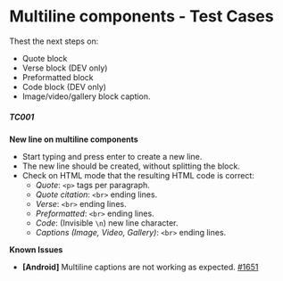 
# Multiline components - Test Cases

Thest the next steps on:
- Quote block
- Verse block (DEV only)
- Preformatted block 
- Code block (DEV only)
- Image/video/gallery block caption.

##### TC001

**New line on multiline components**

- Start typing and press enter to create a new line.
- The new line should be created, without splitting the block.
- Check on HTML mode that the resulting HTML code is correct:
  - *Quote*: `<p>` tags per paragraph.
  - *Quote citation*: `<br>` ending lines.
  - *Verse*: `<br>` ending lines.
  - *Preformatted*: `<br>` ending lines.
  - *Code*: (Invisible `\n`) new line character.
  - *Captions (Image, Video, Gallery)*: `<br>` ending lines.

**Known Issues**
- **[Android]** Multiline captions are not working as expected. [#1651](https://github.com/wordpress-mobile/gutenberg-mobile/issues/1651)

